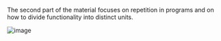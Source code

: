 The second part of the material focuses on repetition in programs and on how to divide functionality into distinct units.

![image](https://user-images.githubusercontent.com/86624773/126411028-172d7239-5076-4357-81da-48d560d37607.png)
